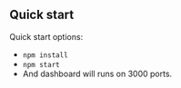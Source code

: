 ## Quick start

Quick start options:

- `npm install`
- `npm start`
- And dashboard will runs on 3000 ports.
